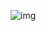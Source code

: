 ![img](https://www.google.com/imgres?imgurl=https%3A%2F%2Fmiro.medium.com%2Fmax%2F1200%2F1*mk1-6aYaf_Bes1E3Imhc0A.jpeg&imgrefurl=https%3A%2F%2Ftowardsdatascience.com%2F3-numpy-image-transformations-on-baby-yoda-c27c1409b411&tbnid=gOUAFhrbQ2nYQM&vet=12ahUKEwivnPjJxM7vAhU7sUsFHXKqCRcQMygEegUIARDaAQ..i&docid=OXvyXJop1qSGqM&w=1200&h=900&q=image&ved=2ahUKEwivnPjJxM7vAhU7sUsFHXKqCRcQMygEegUIARDaAQ)
